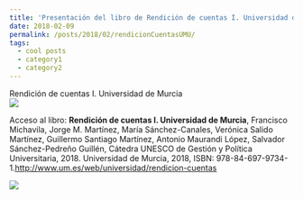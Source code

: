 ```yaml
---
title: 'Presentación del libro de Rendición de cuentas I. Universidad de Murcia'
date: 2018-02-09
permalink: /posts/2018/02/rendicionCuentasUMU/
tags:
  - cool posts
  - category1
  - category2
---
```


Rendición de cuentas I. Universidad de Murcia <br> ![](https://amaurandi.github.io/files/rendicionCuentas.png)

Acceso al libro: **Rendición de cuentas I. Universidad de Murcia**, Francisco Michavila, Jorge M. Martínez, María Sánchez-Canales, Verónica Salido Martínez, Guillermo Santiago Martínez, Antonio Maurandi López, Salvador Sánchez-Pedreño Guillén, Cátedra UNESCO de Gestión y Política Universitaria, 2018. Universidad de Murcia, 2018, ISBN: 978-84-697-9734-1.<http://www.um.es/web/universidad/rendicion-cuentas> 


    
![](https://amaurandi.github.io/files/rendicioncuentasumu.png)    
